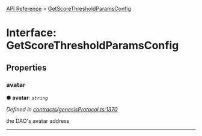 [API Reference](../README.md) > [GetScoreThresholdParamsConfig](../interfaces/GetScoreThresholdParamsConfig.md)



# Interface: GetScoreThresholdParamsConfig


## Properties
<a id="avatar"></a>

###  avatar

**●  avatar**:  *`string`* 

*Defined in [contracts/genesisProtocol.ts:1370](https://github.com/daostack/arc.js/blob/61e5f90/lib/contracts/genesisProtocol.ts#L1370)*



the DAO's avatar address




___


